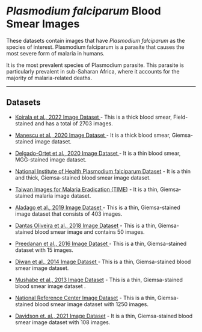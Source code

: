 # _Plasmodium falciparum_ Blood Smear Images


These datasets contain images that have _Plasmodium falciparum_ as the species of interest. Plasmodium falciparum is a parasite that causes the most severe form of malaria in humans.

It is the most prevalent species of Plasmodium parasite. This parasite is particularly prevalent in sub-Saharan Africa, where it accounts for the majority of malaria-related deaths.

---
## Datasets
+ [Koirala et al., 2022 Image Dataset ](https://github.com/ItunuIsewon/Malaria_Blood_Smear_Images/blob/main/All_Datasets/Koirala_et_al.%2C_2022_Dataset.md) - This is a thick blood smear, Field-stained and has a total of 2703 images.
  
+ [Manescu et al., 2020 Image Dataset ](https://github.com/ItunuIsewon/Malaria_Blood_Smear_Images/blob/main/All_Datasets/Manescu_et_al.%2C_2020_Dataset.md) - It is a thick blood smear, Giemsa-stained image dataset.
+ [Delgado-Ortet et al., 2020 Image Dataset ](https://github.com/ItunuIsewon/Malaria_Blood_Smear_Images/blob/main/All_Datasets/Delgado-Ortet_et_al.%2C_2020_Dataset.md) - It is a thin blood smear, MGG-stained image dataset.
+ [National Institute of Health Plasmodium falciparum Dataset](https://github.com/ItunuIsewon/Malaria_Blood_Smear_Images/blob/main/All_Datasets/NIH_Pf_Dataset.md) - It is a thin and thick, Giemsa-stained blood smear image dataset.
+ [Taiwan Images for Malaria Eradication (TIME)](https://github.com/ItunuIsewon/Malaria_Blood_Smear_Images/blob/main/All_Datasets/TIME_Dataset.md) - It is a thin, Giemsa-stained malaria image dataset. 
+ [Aladago et al., 2019 Image Dataset ](https://github.com/ItunuIsewon/Malaria_Blood_Smear_Images/blob/main/All_Datasets/Aladago_et_al.%2C_2019.md) - This is a thin, Giemsa-stained image dataset that consists of 403 images.
+ [Dantas Oliveira et al., 2018 Image Dataset]( https://github.com/ItunuIsewon/Malaria_Blood_Smear_Images/blob/main/All_Datasets/Dantas_Oliveira_et_al.%2C_2018_Dataset.md) - This is a thin, Giemsa-stained blood smear image and contains 50 images.
+ [Preedanan et al., 2016 Image Dataset ](https://github.com/ItunuIsewon/Malaria_Blood_Smear_Images/blob/main/All_Datasets/Preedanan_et_al.%2C_2016_Dataset.md) - This is a thin, Giemsa-stained dataset with 15 images.
+ [Diwan et al., 2014 Image Dataset ](https://github.com/ItunuIsewon/Malaria_Blood_Smear_Images/blob/main/All_Datasets/Diwan_et_al.%2C_2014_Dataset.md) - This is a thin, Giemsa-stained blood smear image dataset.
+ [Mushabe et al., 2013 Image Dataset](https://github.com/ItunuIsewon/Malaria_Blood_Smear_Images/blob/main/All_Datasets/Mushabe_et_al.%2C_2013_Dataset.md) - This is a thin, Giemsa-stained blood smear image dataset .
+ [National Reference Center Image Dataset](https://github.com/ItunuIsewon/Malaria_Blood_Smear_Images/blob/main/All_Datasets/NRC_Dataset.md) - This is a thin, Giemsa-stained blood smear image dataset with 1250 images.
+ [Davidson et. al., 2021 Image Dataset](https://github.com/ItunuIsewon/Malaria_Blood_Smear_Images/blob/main/All_Datasets/Davidson_et_al.%2C_2021_Dataset.md) - It is a thin, Giemsa-stained blood smear image dataset with 108 images.
